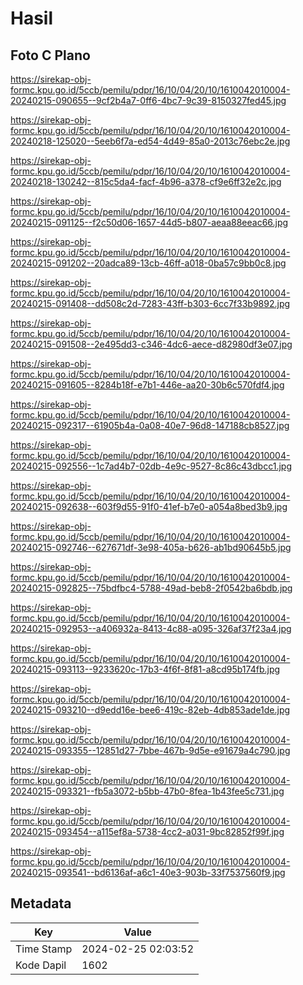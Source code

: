 # Hasil

## Foto C Plano

https://sirekap-obj-formc.kpu.go.id/5ccb/pemilu/pdpr/16/10/04/20/10/1610042010004-20240215-090655--9cf2b4a7-0ff6-4bc7-9c39-8150327fed45.jpg

https://sirekap-obj-formc.kpu.go.id/5ccb/pemilu/pdpr/16/10/04/20/10/1610042010004-20240218-125020--5eeb6f7a-ed54-4d49-85a0-2013c76ebc2e.jpg

https://sirekap-obj-formc.kpu.go.id/5ccb/pemilu/pdpr/16/10/04/20/10/1610042010004-20240218-130242--815c5da4-facf-4b96-a378-cf9e6ff32e2c.jpg

https://sirekap-obj-formc.kpu.go.id/5ccb/pemilu/pdpr/16/10/04/20/10/1610042010004-20240215-091125--f2c50d06-1657-44d5-b807-aeaa88eeac66.jpg

https://sirekap-obj-formc.kpu.go.id/5ccb/pemilu/pdpr/16/10/04/20/10/1610042010004-20240215-091202--20adca89-13cb-46ff-a018-0ba57c9bb0c8.jpg

https://sirekap-obj-formc.kpu.go.id/5ccb/pemilu/pdpr/16/10/04/20/10/1610042010004-20240215-091408--dd508c2d-7283-43ff-b303-6cc7f33b9892.jpg

https://sirekap-obj-formc.kpu.go.id/5ccb/pemilu/pdpr/16/10/04/20/10/1610042010004-20240215-091508--2e495dd3-c346-4dc6-aece-d82980df3e07.jpg

https://sirekap-obj-formc.kpu.go.id/5ccb/pemilu/pdpr/16/10/04/20/10/1610042010004-20240215-091605--8284b18f-e7b1-446e-aa20-30b6c570fdf4.jpg

https://sirekap-obj-formc.kpu.go.id/5ccb/pemilu/pdpr/16/10/04/20/10/1610042010004-20240215-092317--61905b4a-0a08-40e7-96d8-147188cb8527.jpg

https://sirekap-obj-formc.kpu.go.id/5ccb/pemilu/pdpr/16/10/04/20/10/1610042010004-20240215-092556--1c7ad4b7-02db-4e9c-9527-8c86c43dbcc1.jpg

https://sirekap-obj-formc.kpu.go.id/5ccb/pemilu/pdpr/16/10/04/20/10/1610042010004-20240215-092638--603f9d55-91f0-41ef-b7e0-a054a8bed3b9.jpg

https://sirekap-obj-formc.kpu.go.id/5ccb/pemilu/pdpr/16/10/04/20/10/1610042010004-20240215-092746--627671df-3e98-405a-b626-ab1bd90645b5.jpg

https://sirekap-obj-formc.kpu.go.id/5ccb/pemilu/pdpr/16/10/04/20/10/1610042010004-20240215-092825--75bdfbc4-5788-49ad-beb8-2f0542ba6bdb.jpg

https://sirekap-obj-formc.kpu.go.id/5ccb/pemilu/pdpr/16/10/04/20/10/1610042010004-20240215-092953--a406932a-8413-4c88-a095-326af37f23a4.jpg

https://sirekap-obj-formc.kpu.go.id/5ccb/pemilu/pdpr/16/10/04/20/10/1610042010004-20240215-093113--9233620c-17b3-4f6f-8f81-a8cd95b174fb.jpg

https://sirekap-obj-formc.kpu.go.id/5ccb/pemilu/pdpr/16/10/04/20/10/1610042010004-20240215-093210--d9edd16e-bee6-419c-82eb-4db853ade1de.jpg

https://sirekap-obj-formc.kpu.go.id/5ccb/pemilu/pdpr/16/10/04/20/10/1610042010004-20240215-093355--12851d27-7bbe-467b-9d5e-e91679a4c790.jpg

https://sirekap-obj-formc.kpu.go.id/5ccb/pemilu/pdpr/16/10/04/20/10/1610042010004-20240215-093321--fb5a3072-b5bb-47b0-8fea-1b43fee5c731.jpg

https://sirekap-obj-formc.kpu.go.id/5ccb/pemilu/pdpr/16/10/04/20/10/1610042010004-20240215-093454--a115ef8a-5738-4cc2-a031-9bc82852f99f.jpg

https://sirekap-obj-formc.kpu.go.id/5ccb/pemilu/pdpr/16/10/04/20/10/1610042010004-20240215-093541--bd6136af-a6c1-40e3-903b-33f7537560f9.jpg


## Metadata

| Key        | Value               |
| ---------- | ------------------- |
| Time Stamp | 2024-02-25 02:03:52 |
| Kode Dapil | 1602                |



